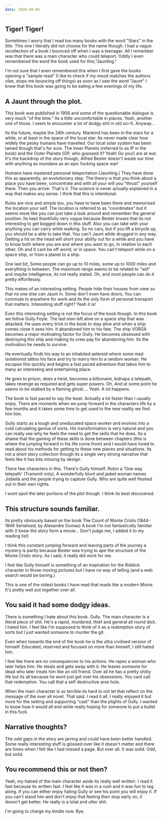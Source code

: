 ```yaml
---
date: 2020-09-03
---
```

## Tiger! Tiger!

Sometimes I worry that I read too many books with the word "Stars" in the title. This one I literally did not choose for the name though. I had a vague recollection of a book I bounced off when I was a teenager. All I remember was that there was a main character who could teleport. Oddly I even remembered the word the book used for this;"Jaunting."

I'm not sure that I even remembered this when I first gave the books opening a "sample read" (I like to check if my mood matches the authors vibe, stops me bouncing off things) as soon as I saw the word "Jaunt" I knew that this book was going to be eating a few evenings of my life.

## A Jaunt through the plot.

This book was published in 1956 and some of the questionable dialogue is very much "of the time." Its a little uncomfortable in places. Yeah, another one of those. I seem to encounter a lot of dodgy shit in old sci-fi. Anyway...

Its the future, maybe the 24th century. Mankind has been in the stars for a while, or at least in the space of the local star. Its never made clear how widely the pesky humans have travelled. Our local solar system has been tamed though that's for sure. The Inner Planets (referred to as IP in the book) and the Outer Planets (OP, who guessed it? Yeah! Go you!) are at war. It's the backdrop of the story though, Alfred Bester doesn't waste our time with anything as mundane as an epic fucking space war!

Humans have mastered personal teleportation (Jaunting.) They have done this as apparently, an evolutionary step. The theory is that you think about a place you have been, concentrate and with all your will you "thrust" yourself there. Then you arrive. That's it. The science is never actually explained in a way that makes any sense. I think that this is intentional.

Rules are nice and simple too, you have to have been there and memorised the location your self. The location is referred to as "coordinates" but it seems more like you can just take a look around and remember the general position. Its kept thankfully very vague because Bester knows that its not interesting to get bogged down in this stuff. Also you can take with your anything you can carry while walking. So no cars, but if you lift a bicycle up, you should be a able to take that. You can't Jaunt while drugged in any way. Getting a hit on the head will short your ability out for a while and you have to know both where you are and where you want to go, In relation to each other. Oh and It cant be off world, or in space. You can't teleport while on a space ship, or from a planet to a ship.

One last bit, Some people can go up to 10 miles, some up to 1000 miles and everything in between. The maximum range seems to be related to "will" and *maybe* intelligence, its not really stated. Oh, and most people can do it pretty effortlessly.

This makes of an interesting setting. People hide their houses from view so that no one else can Jaunt in. Some don't even have doors. You can commute to anywhere for work and its the only form of personal transport that matters. Interesting stuff right? Yeah it is!

Even this interesting setting is not the focus of the book though. In this book we follow Gully Foyle. The last man left alive on a space ship that was attacked. He uses every trick in the book to stay alive and when a ship comes close it sees him. It abandoned him to his fate. The ship VORGA becomes a major motivating factor for Gully. He becomes obsessed with destroying this ship and making its crew pay for abandoning him. Its the motivation he needs to survive.

He eventually finds his way to an inhabited asteroid where some mad isolationist tattoo his face and try to marry him to a random woman. He escapes this quickly and begins a fast paced adventure that takes him to many an interesting and entertaining place.

He goes to prison, does a heist, becomes a billionaire, kidnaps a telepath, takes revenge as required and gets super powers. Oh, And at some point he seems to be stalked by a flaming ghost.... Yeah. A lot happens.

The book is fast paced to say the least. Actually a lot faster than I usually enjoy. There are moments when we jump forward in the characters life by a few months and it takes some time to get used to the new reality we find him him.

Gully starts as a tough and uneducated space worker and evolves into a cold calculating genius of sorts. His transformation is very natural and you can really see why he feels the need to get the skills that he does. Its a shame that the gaining of these skills is done between chapters (this is where the jumping forward in his life come from) and I would have loved to read about his methods for getting to these new places and situations. Its not a short story collection though its a single very strong narrative that feels like it has bits missing by design.

There few characters in this. There's Gully himself. Robin a 'One way telepath' (Transmit only), A wonderfully blunt and jaded woman names Jisbella and the people trying to capture Gully. Who are quite well fleshed out in their own rights.

I wont spoil the later portions of the plot though. I think its best discovered.

## This structure sounds familiar.

Its pretty obviously based on the book The Count of Monte Cristo (1844-1846 Serialised, by Alexandre Dumas) A book I'm not fantastically familiar with (I knew the story form a movie... Don't judge me, I added it to my reading list)

I think this constant jumping forward and leaving parts of the journey a mystery is partly because Bester was trying to ape the structure of the Monte Cristo story. As I said, it really did work for me.

I feel like Gully himself is something of an inspiration for the Riddick character in those moving pictures but I have no way of telling (and a web search would be boring.)

This is one of the oldest books I have read that reads like a modern Movie. It's pretty well put together over all.

## You said it had some dodgy ideas.

There is something I hate about this book. Gully. The main character is a literal piece of shit. He's a rapist, murdered, thief and general all round dick. I hated him. I feel like I'm supposed to think of it as a redemption story of sorts but I just wanted someone to murder the git.

Even when towards the end of the book he is the ultra civilised version of himself. Educated, reserved and focused on more than himself, I still hated him.

I feel like there are no consequences to his actions. He rapes a woman who later helps him. He steals and gets away with it. He leaves someone for dead who later treats him like an old friend. Over all he has a pretty shitty life but its all because he wont just get over his obsessions. You cant call that redemption. You call that a self destructive arse hole.

When the main character is so terrible its hard to not let that reflect on the message of the over all novel. That said. I read it all. I really enjoyed it but more for the setting and supporting "cast" than the plights of Gully. I wanted to know how it would all end while really hoping for someone to put a bullet in this fuck.

## Narrative thoughts?

The odd gaps in the story are jarring and could have been better handled. Some really interesting stuff is glossed over like it doesn't matter and there are times when I felt like I had missed a page. But over all. It was solid. Odd, but solid.

## You recommend this or not then?

Yeah, my hatred of the main character aside its really well written. I read it fast because its written fast. I feel like it was in a rush and it was fun to tag along. If you can either enjoy hating Gully or see his point you will enjoy it. If you can't stand him and don't enjoy that feeling then stop early on, it doesn't get better. He really is a total and utter shit.

I'm going to charge my kindle now. Bye.
